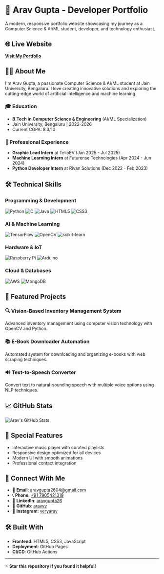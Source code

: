 # 🚀 Arav Gupta - Developer Portfolio

A modern, responsive portfolio website showcasing my journey as a Computer Science & AI/ML student, developer, and technology enthusiast.

## 🌐 Live Website
**[Visit My Portfolio](https://aravvv.github.io/myPortfolio)**

## 👨‍💻 About Me
I'm Arav Gupta, a passionate Computer Science & AI/ML student at Jain University, Bengaluru. I love creating innovative solutions and exploring the cutting-edge world of artificial intelligence and machine learning.

### 🎓 Education
- **B.Tech in Computer Science & Engineering** (AI/ML Specialization)
- Jain University, Bengaluru | 2022-2026
- Current CGPA: 8.3/10

### 💼 Professional Experience
- **Graphic Lead Intern** at TelioEV (Jan 2025 - Jul 2025)
- **Machine Learning Intern** at Futurense Technologies (Apr 2024 - Jun 2024)  
- **Python Developer Intern** at Rivan Solutions (Dec 2022 - Feb 2023)

## 🛠️ Technical Skills

### Programming & Development
![Python](https://img.shields.io/badge/Python-3776AB?style=for-the-badge&logo=python&logoColor=white)
![C](https://img.shields.io/badge/C-00599C?style=for-the-badge&logo=c&logoColor=white)
![Java](https://img.shields.io/badge/Java-ED8B00?style=for-the-badge&logo=java&logoColor=white)
![HTML5](https://img.shields.io/badge/HTML5-E34F26?style=for-the-badge&logo=html5&logoColor=white)
![CSS3](https://img.shields.io/badge/CSS3-1572B6?style=for-the-badge&logo=css3&logoColor=white)

### AI & Machine Learning
![TensorFlow](https://img.shields.io/badge/TensorFlow-FF6F00?style=for-the-badge&logo=tensorflow&logoColor=white)
![OpenCV](https://img.shields.io/badge/OpenCV-27338e?style=for-the-badge&logo=OpenCV&logoColor=white)
![scikit-learn](https://img.shields.io/badge/scikit--learn-F7931E?style=for-the-badge&logo=scikit-learn&logoColor=white)

### Hardware & IoT
![Raspberry Pi](https://img.shields.io/badge/Raspberry%20Pi-A22846?style=for-the-badge&logo=Raspberry%20Pi&logoColor=white)
![Arduino](https://img.shields.io/badge/Arduino-00979D?style=for-the-badge&logo=Arduino&logoColor=white)

### Cloud & Databases
![AWS](https://img.shields.io/badge/AWS-232F3E?style=for-the-badge&logo=amazon-aws&logoColor=white)
![MongoDB](https://img.shields.io/badge/MongoDB-4EA94B?style=for-the-badge&logo=mongodb&logoColor=white)

## 🚀 Featured Projects

### 🔍 Vision-Based Inventory Management System
Advanced inventory management using computer vision technology with OpenCV and Python.

### 📚 E-Book Downloader Automation
Automated system for downloading and organizing e-books with web scraping techniques.

### 🔊 Text-to-Speech Converter
Convert text to natural-sounding speech with multiple voice options using NLP techniques.

## 📈 GitHub Stats
![Arav's GitHub Stats](https://github-readme-stats.vercel.app/api?username=aravvv&show_icons=true&theme=radical)

## 🎵 Special Features
- Interactive music player with curated playlists
- Responsive design optimized for all devices
- Modern UI with smooth animations
- Professional contact integration

## 📱 Connect With Me
- 📧 **Email**: [aravgupta2604@gmail.com](mailto:aravgupta2604@gmail.com)
- 📞 **Phone**: [+91 7905421319](tel:7905421319)
- 💼 **LinkedIn**: [aravgupta26](https://linkedin.com/in/aravgupta26)
- 🐙 **GitHub**: [aravvv](https://github.com/aravvv)
- 📸 **Instagram**: [veryarav](https://instagram.com/veryarav)

## 🛠️ Built With
- **Frontend**: HTML5, CSS3, JavaScript
- **Deployment**: GitHub Pages
- **CI/CD**: GitHub Actions


---
⭐ **Star this repository if you found it helpful!**
